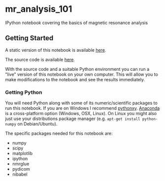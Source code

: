 mr_analysis_101
===============
IPython notebook covering the basics of magnetic resonance analysis

Getting Started
-----------------

A static version of this notebook is available [here](http://nbviewer.ipython.org/github/moloney/mr_analysis_101/blob/master/mr_analysis_101.ipynb).

The source code is available [here](https://github.com/moloney/mr_analysis_101).

With the source code and a suitable Python environment you can run a "live" version of this notebook on your own computer. This will allow you to make modifications to the notebook and see the results immediately.

### Getting Python

You will need Python along with some of its numeric/scientific packages to run this notebook. If you are on Windows I recommend [pythonxy](http://code.google.com/p/pythonxy/). [Anaconda](https://store.continuum.io/cshop/anaconda/) is a cross-platform option (Windows, OSX, Linux). On Linux you might also just use your distributions package manager (e.g. `apt-get install python-numpy` on Debian/Ubuntu).

The specific packages needed for this notebook are:
* numpy
* scipy
* matplotlib
* ipython
* nmrglue
* pydicom
* nibabel
